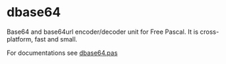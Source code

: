 # dbase64
Base64 and base64url encoder/decoder unit for Free Pascal. It is cross-platform, fast and small.

For documentations see [dbase64.pas](dbase64.pas)
